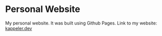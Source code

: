 # Personal Website


My personal website. It was built using Github Pages.
Link to my website: [kappeler.dev](https://kappeler.dev)
